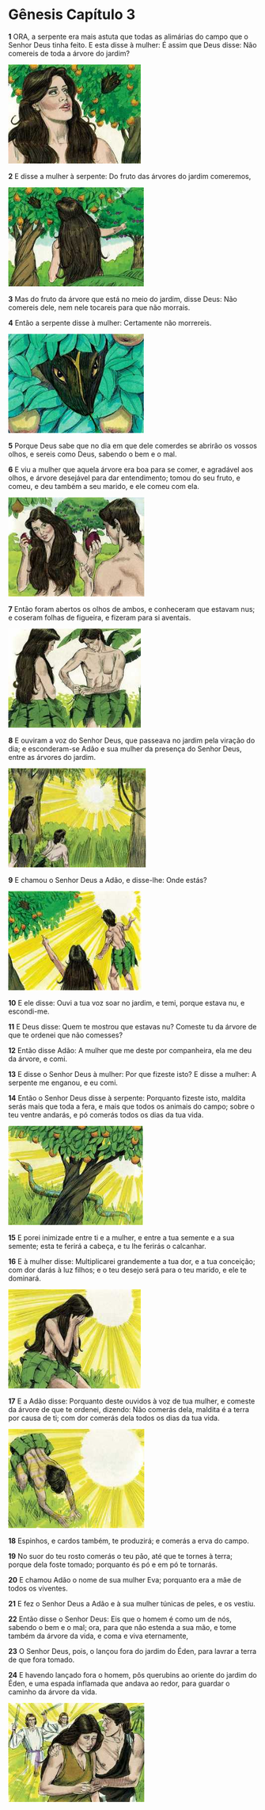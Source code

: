 # Gênesis Capítulo 3

**1** 	ORA, a serpente era mais astuta que todas as alimárias do campo que o Senhor Deus tinha feito. E esta disse à mulher: É assim que Deus disse: Não comereis de toda a árvore do jardim?

![](../Images/SweetPublishing/1-3-1.jpg) 

**2** 	E disse a mulher à serpente: Do fruto das árvores do jardim comeremos,

![](../Images/SweetPublishing/1-3-2.jpg) 

**3** 	Mas do fruto da árvore que está no meio do jardim, disse Deus: Não comereis dele, nem nele tocareis para que não morrais.

**4** 	Então a serpente disse à mulher: Certamente não morrereis.

![](../Images/SweetPublishing/1-3-3.jpg) 

**5** 	Porque Deus sabe que no dia em que dele comerdes se abrirão os vossos olhos, e sereis como Deus, sabendo o bem e o mal.

**6** 	E viu a mulher que aquela árvore era boa para se comer, e agradável aos olhos, e árvore desejável para dar entendimento; tomou do seu fruto, e comeu, e deu também a seu marido, e ele comeu com ela.

![](../Images/SweetPublishing/1-3-4.jpg) 

**7** 	Então foram abertos os olhos de ambos, e conheceram que estavam nus; e coseram folhas de figueira, e fizeram para si aventais.

![](../Images/SweetPublishing/1-3-5.jpg) 

**8** 	E ouviram a voz do Senhor Deus, que passeava no jardim pela viração do dia; e esconderam-se Adão e sua mulher da presença do Senhor Deus, entre as árvores do jardim.

![](../Images/SweetPublishing/1-3-6.jpg) 

**9** 	E chamou o Senhor Deus a Adão, e disse-lhe: Onde estás?

![](../Images/SweetPublishing/1-3-7.jpg) 

**10** 	E ele disse: Ouvi a tua voz soar no jardim, e temi, porque estava nu, e escondi-me.

**11** 	E Deus disse: Quem te mostrou que estavas nu? Comeste tu da árvore de que te ordenei que não comesses?

**12** 	Então disse Adão: A mulher que me deste por companheira, ela me deu da árvore, e comi.

**13** 	E disse o Senhor Deus à mulher: Por que fizeste isto? E disse a mulher: A serpente me enganou, e eu comi.

**14** 	Então o Senhor Deus disse à serpente: Porquanto fizeste isto, maldita serás mais que toda a fera, e mais que todos os animais do campo; sobre o teu ventre andarás, e pó comerás todos os dias da tua vida.

![](../Images/SweetPublishing/1-3-8.jpg) 

**15** 	E porei inimizade entre ti e a mulher, e entre a tua semente e a sua semente; esta te ferirá a cabeça, e tu lhe ferirás o calcanhar.

**16** 	E à mulher disse: Multiplicarei grandemente a tua dor, e a tua conceição; com dor darás à luz filhos; e o teu desejo será para o teu marido, e ele te dominará.

![](../Images/SweetPublishing/1-3-9.jpg) 

**17** 	E a Adão disse: Porquanto deste ouvidos à voz de tua mulher, e comeste da árvore de que te ordenei, dizendo: Não comerás dela, maldita é a terra por causa de ti; com dor comerás dela todos os dias da tua vida.

![](../Images/SweetPublishing/1-3-10.jpg) 

**18** 	Espinhos, e cardos também, te produzirá; e comerás a erva do campo.

**19** 	No suor do teu rosto comerás o teu pão, até que te tornes à terra; porque dela foste tomado; porquanto és pó e em pó te tornarás.

**20** 	E chamou Adão o nome de sua mulher Eva; porquanto era a mãe de todos os viventes.

**21** 	E fez o Senhor Deus a Adão e à sua mulher túnicas de peles, e os vestiu.

**22** 	Então disse o Senhor Deus: Eis que o homem é como um de nós, sabendo o bem e o mal; ora, para que não estenda a sua mão, e tome também da árvore da vida, e coma e viva eternamente,

**23** 	O Senhor Deus, pois, o lançou fora do jardim do Éden, para lavrar a terra de que fora tomado.

**24** 	E havendo lançado fora o homem, pôs querubins ao oriente do jardim do Éden, e uma espada inflamada que andava ao redor, para guardar o caminho da árvore da vida.

![](../Images/SweetPublishing/1-3-11.jpg) 

